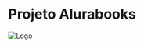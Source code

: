 # Projeto Alurabooks

![Logo](https://github.com/Maisalesart/Alurabooks/assets/122944623/4aab6e81-c0a9-4bce-b389-27e8b0d6b27a)
